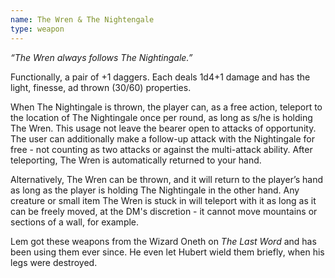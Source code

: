 ```yaml
---
name: The Wren & The Nightengale
type: weapon
---
```

*“The Wren always follows The Nightingale.”*

Functionally, a pair of +1 daggers. Each deals 1d4+1 damage and has the light, finesse, ad thrown (30/60) properties. 

When The Nightingale is thrown, the player can, as a free action, teleport to the location of The Nightingale once per round, as long as s/he is holding The Wren. This usage not leave the bearer open to attacks of opportunity. The user can additionally make a follow-up attack with the Nightingale for free - not counting as two attacks or against the multi-attack ability. After teleporting, The Wren is automatically returned to your hand. 

Alternatively, The Wren can be thrown, and it will return to the player’s hand as long as the player is holding The Nightingale in the other hand. Any creature or small item The Wren is stuck in will teleport with it as long as it can be freely moved, at the DM's discretion - it cannot move mountains or sections of a wall, for example.

Lem got these weapons from the Wizard Oneth on *The Last Word* and has been using them ever since. He even let Hubert wield them briefly, when his legs were destroyed.